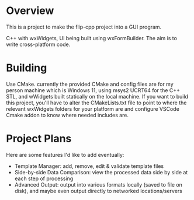 # Overview
This is a project to make the flip-cpp project into a GUI program.

C++ with wxWidgets, UI being built using wxFormBuilder. The aim is to write cross-platform code.

# Building

Use CMake. currently the provided CMake and config files are for my person machine which is Windows 11, using msys2 UCRT64 for the C++ STL, and wWidgets built statically on the local machine.
If you want to build this project, you'll have to alter the CMakeLists.txt file to point to where the relevant wxWidgets folders for your platform are and configure VSCode Cmake addon to know where needed includes are.

# Project Plans

Here are some features I'd like to add eventually: 
 - Template Manager: add, remove, edit & validate template files
 - Side-by-side Data Comparison: view the processed data side by side at each step of processing
 - Advanced Output: output into various formats locally (saved to file on disk), and maybe even output directly to networked locations/servers
